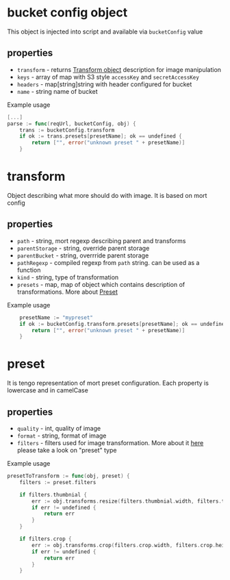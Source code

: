 # bucket config object
This object is injected into script and available via `bucketConfig` value

## properties

* `transform` - returns [Transform object](#transform) description for image manipulation
* `keys` - array of map with S3 style `accessKey` and `secretAccessKey`
* `headers` - map[string]string with header configured for bucket
* `name` - string name of bucket

Example usage

```go
[...]
parse := func(reqUrl, bucketConfig, obj) {
	trans := bucketConfig.transform
	if ok := trans.presets[presetName]; ok == undefined {
		return ["", error("unknown preset " + presetName)]
	}

```

# transform

Object describing what more should do with image. It is based on mort config


## properties

* `path` - string, mort regexp describing parent and transforms
* `parentStorage` - string, override parent storage
* `parentBucket` - string, overrride parent storage
* `pathRegexp` - compiled regexp from `path` string. can be used as a function
* `kind` - string, type of transformation
* `presets` - map, map of object which contains description of transformations. More about [Preset](#preset)

Example usage

```go
    presetName := "mypreset"
	if ok := bucketConfig.transform.presets[presetName]; ok == undefined {
		return ["", error("unknown preset " + presetName)]
    }
```

# preset

It is tengo representation of mort preset configuration. Each property is lowercase and in camelCase

## properties

* `quality` - int, quality of image
* `format` - string, format of image
* `filters` - filters used for image transformation. More about it [here](/doc/Image-Operations.md) please take a look on "preset" type

Example usage

```go
presetToTransform := func(obj, preset) {
	filters := preset.filters

	if filters.thumbnial {
		err := obj.transforms.resize(filters.thumbnial.width, filters.thumbnial.height, filters.thumbnial.mode == "outbound", filters.thumbnial.preserveAspectRatio, filters.thumbnial.fill)
		if err != undefined {
			return err
		}
	}

	if filters.crop {
		err := obj.transforms.crop(filters.crop.width, filters.crop.height, filters.crop.gravity, filters.crop.mode == "outbound", filters.crop.embed)
		if err != undefined {
			return err
		}
	}

```




